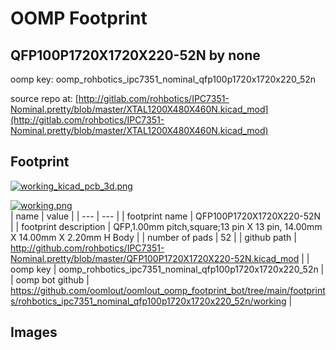 # OOMP Footprint  
## QFP100P1720X1720X220-52N  by none  
  
oomp key: oomp_rohbotics_ipc7351_nominal_qfp100p1720x1720x220_52n  
  
source repo at: [http://gitlab.com/rohbotics/IPC7351-Nominal.pretty/blob/master/XTAL1200X480X460N.kicad_mod](http://gitlab.com/rohbotics/IPC7351-Nominal.pretty/blob/master/XTAL1200X480X460N.kicad_mod)  
## Footprint  
  
[![working_kicad_pcb_3d.png](working_kicad_pcb_3d_600.png)](working_kicad_pcb_3d.png)  
  
[![working.png](working_600.png)](working.png)  
| name | value | 
| --- | --- | 
| footprint name | QFP100P1720X1720X220-52N | 
| footprint description | QFP,1.00mm pitch,square;13 pin X 13 pin, 14.00mm X 14.00mm X 2.20mm H Body | 
| number of pads | 52 | 
| github path | http://github.com/rohbotics/IPC7351-Nominal.pretty/blob/master/QFP100P1720X1720X220-52N.kicad_mod | 
| oomp key | oomp_rohbotics_ipc7351_nominal_qfp100p1720x1720x220_52n | 
| oomp bot github | https://github.com/oomlout/oomlout_oomp_footprint_bot/tree/main/footprints/rohbotics_ipc7351_nominal_qfp100p1720x1720x220_52n/working | 
## Images  

